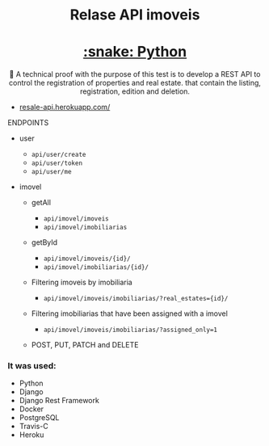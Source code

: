 <h1 align="center">Relase API imoveis</h1>

<h1 align="center">
    <a href="https://pt-br.reactjs.org/">:snake: Python</a>
</h1>
<p align="center">🚀 A technical proof with the purpose of this test is to develop a REST API to control the registration of properties and
real estate. that contain the listing, registration, edition and deletion.</p>



- [resale-api.herokuapp.com/](https://resale-api.herokuapp.com/api/user/create)

ENDPOINTS

 - user
      - `api/user/create`
      - `api/user/token`
      - `api/user/me`
  
- imovel 
  - getAll 
    - `api/imovel/imoveis` 
    - `api/imovel/imobiliarias`
    
  - getById
    - `api/imovel/imoveis/{id}/`
    - `api/imovel/imobiliarias/{id}/`
  
  - Filtering imoveis by imobiliaria
    - `api/imovel/imoveis/imobiliarias/?real_estates={id}/`
  
  - Filtering imobiliarias that have been assigned with a imovel
    - `api/imovel/imoveis/imobiliarias/?assigned_only=1`
  
  - POST, PUT, PATCH and DELETE

### It was used:
 - Python
 - Django
 - Django Rest Framework
 - Docker
 - PostgreSQL
 - Travis-C
 - Heroku
